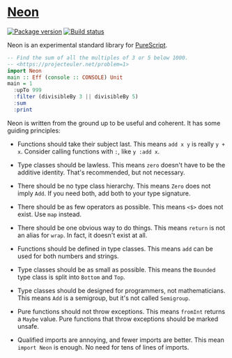 # [Neon][]

[![Package version][]][version]
[![Build status][]][build]

Neon is an experimental standard library for [PureScript][].

``` purescript
-- Find the sum of all the multiples of 3 or 5 below 1000.
-- <https://projecteuler.net/problem=1>
import Neon
main :: Eff (console :: CONSOLE) Unit
main = 1
  :upTo 999
  :filter (divisibleBy 3 || divisibleBy 5)
  :sum
  :print
```

Neon is written from the ground up to be useful and coherent. It has some
guiding principles:

- Functions should take their subject last. This means `add x y` is really
  `y + x`. Consider calling functions with `:`, like `y :add x`.

- Type classes should be lawless. This means `zero` doesn't have to be the
  additive identity. That's recommended, but not necessary.

- There should be no type class hierarchy. This means `Zero` does not imply
  `Add`. If you need both, add both to your type signature.

- There should be as few operators as possible. This means `<$>` does not
  exist. Use `map` instead.

- There should be one obvious way to do things. This means `return` is not an
  alias for `wrap`. In fact, it doesn't exist at all.

- Functions should be defined in type classes. This means `add` can be used for
  both numbers and strings.

- Type classes should be as small as possible. This means the `Bounded` type
  class is split into `Bottom` and `Top`.

- Type classes should be designed for programmers, not mathematicians. This
  means `Add` is a semigroup, but it's not called `Semigroup`.

- Pure functions should not throw exceptions. This means `fromInt` returns a
  `Maybe` value. Pure functions that throw exceptions should be marked unsafe.

- Qualified imports are annoying, and fewer imports are better. This mean
  `import Neon` is enough. No need for tens of lines of imports.

[Neon]: https://github.com/tfausak/purescript-neon
[Package version]: https://img.shields.io/bower/v/purescript-neon.svg?label=version
[version]: https://pursuit.purescript.org/packages/purescript-neon
[Build status]: https://img.shields.io/travis/tfausak/purescript-neon/master.svg
[build]: https://travis-ci.org/tfausak/purescript-neon
[PureScript]: https://github.com/purescript/purescript
